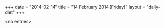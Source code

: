 +++
date = "2014-02-14"
title = "14 February 2014 (Friday)"
layout = "daily-diet"
+++


\<no entries\>

